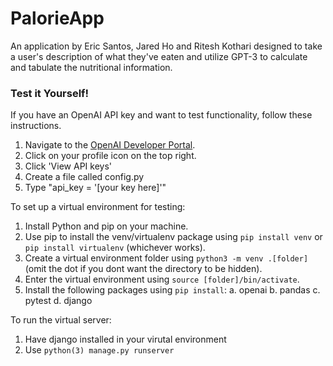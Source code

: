 # PalorieApp
An application by Eric Santos, Jared Ho and Ritesh Kothari designed to take a user's description of what they've eaten and utilize GPT-3 to calculate and tabulate the nutritional information.

### Test it Yourself!
If you have an OpenAI API key and want to test functionality, follow these instructions.
1. Navigate to the [OpenAI Developer Portal](https://platform.openai.com/).
2. Click on your profile icon on the top right.
3. Click 'View API keys'
4. Create a file called config.py
5. Type "api_key = '[your key here]'"

To set up a virtual environment for testing:
1. Install Python and pip on your machine.
2. Use pip to install the venv/virtualenv package using `pip install venv` or `pip install virtualenv` (whichever works).
3. Create a virtual environment folder using `python3 -m venv .[folder]` (omit the dot if you dont want the directory to be hidden).
5. Enter the virtual environment using `source [folder]/bin/activate`.
4. Install the following packages using `pip install`:
    a. openai
    b. pandas
    c. pytest
    d. django

To run the virtual server:
1. Have django installed in your virutal environment
2. Use `python(3) manage.py runserver`
